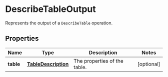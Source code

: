 

# DescribeTableOutput

Represents the output of a <code>DescribeTable</code> operation.

## Properties

| Name | Type | Description | Notes |
|------------ | ------------- | ------------- | -------------|
|**table** | [**TableDescription**](TableDescription.md) | The properties of the table. |  [optional] |



